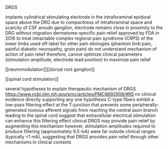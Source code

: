 DRGS

implants cylindrical stimulating electrode in the intraforaminal epidural space above the DRG
due to compactness of intraforaminal space and scarcity of CSF aroudn ganglion, electrode remains close in proximity to the DRG without migration
dermatome-specific pain relief
approved by FDA in 2016 to treat intractable complex regional pain syndrome (CRPS) of the lower limbs
used off-label for other pain etiologies (phantom limb pain, painful diabetic neuropathy, groin pain)
do not understand mechanism of action of pain relief
therefore, cannot optimize clinical parameters (stimulation amplitude, electrode lead position) to maximize pain relief

[[neuromodulation]][[dorsal root ganglion]]

[[spinal cord stimulation]]

several hypotheses to explain therapeutic mechanism of DRGS
https://www.ncbi.nlm.nih.gov/pmc/articles/PMC6692908/#R5
no clinical evidence directly supporting any one hypothesis
C-type fibers exhibit a low-pass filtering effect at the T-junction that prevents some peripherally-generated noxious afferent signals from reaching the central axon branch leading to the spinal cord
suggest that extracellular electrical stimulation can enhance this filtering effect
clinical DRGS may provide pain relief by augmenting this mechanism
however, stimulation amplitudes required to produce filtering (approximately 9.5 mA) were far outside clinical ranges (typically <1 mA), suggesting that DRGS provides pain relief through other mechanisms in clinical contexts
